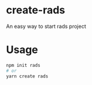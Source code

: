 # create-rads

An easy way to start rads project

# Usage

```bash
npm init rads
# or
yarn create rads
```